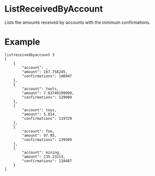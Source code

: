 # ListReceivedByAccount

Lists the amounts received by accounts with the minimum confirmations.

# Example

```
listreceivedbyaccount 3
[
    {
        "account": ,
        "amount": 167.758245,
        "confirmations": 140947
    },
    {
        "account": tools,
        "amount": 7.63749199999,
        "confirmations": 129009
    },
    {
        "account": toys,
        "amount": 5.014,
        "confirmations": 119729
    },
    {
        "account": foo,
        "amount": 97.95,
        "confirmations": 139509
    },
    {
        "account": mining,
        "amount": 135.23213,
        "confirmations": 118487
    }
]

```
